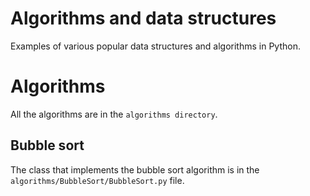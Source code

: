 # Algorithms and data structures

Examples of various popular data structures and algorithms in Python. 

# Algorithms 

All the algorithms are in the `algorithms directory`. 

## Bubble sort 

The class that implements the bubble sort algorithm is in the `algorithms/BubbleSort/BubbleSort.py` file.